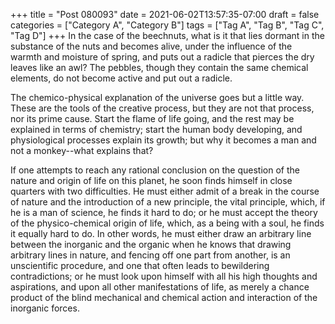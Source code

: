 +++
title = "Post 080093"
date = 2021-06-02T13:57:35-07:00
draft = false
categories = ["Category A", "Category B"]
tags = ["Tag A", "Tag B", "Tag C", "Tag D"]
+++
In the case of the beechnuts, what is it that lies dormant in the substance of the nuts and becomes alive, under the influence of the warmth and moisture of spring, and puts out a radicle that pierces the dry leaves like an awl? The pebbles, though they contain the same chemical elements, do not become active and put out a radicle.

The chemico-physical explanation of the universe goes but a little way. These are the tools of the creative process, but they are not that process, nor its prime cause. Start the flame of life going, and the rest may be explained in terms of chemistry; start the human body developing, and physiological processes explain its growth; but why it becomes a man and not a monkey--what explains that?

If one attempts to reach any rational conclusion on the question of the nature and origin of life on this planet, he soon finds himself in close quarters with two difficulties. He must either admit of a break in the course of nature and the introduction of a new principle, the vital principle, which, if he is a man of science, he finds it hard to do; or he must accept the theory of the physico-chemical origin of life, which, as a being with a soul, he finds it equally hard to do. In other words, he must either draw an arbitrary line between the inorganic and the organic when he knows that drawing arbitrary lines in nature, and fencing off one part from another, is an unscientific procedure, and one that often leads to bewildering contradictions; or he must look upon himself with all his high thoughts and aspirations, and upon all other manifestations of life, as merely a chance product of the blind mechanical and chemical action and interaction of the inorganic forces.
